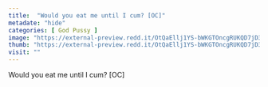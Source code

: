 ```yaml
---
title:  "Would you eat me until I cum? [OC]"
metadate: "hide"
categories: [ God Pussy ]
image: "https://external-preview.redd.it/OtQaEllj1YS-bWKGTOncgRUKQD7jD3lmM_7-EH-yPxY.jpg?auto=webp&s=3ad7c9102db0f9b3c501d65dba5e85e58f11b7fa"
thumb: "https://external-preview.redd.it/OtQaEllj1YS-bWKGTOncgRUKQD7jD3lmM_7-EH-yPxY.jpg?width=1080&crop=smart&auto=webp&s=77b21f6ee86d932ec5018930c25efcd06445defb"
visit: ""
---
```

Would you eat me until I cum? [OC]
